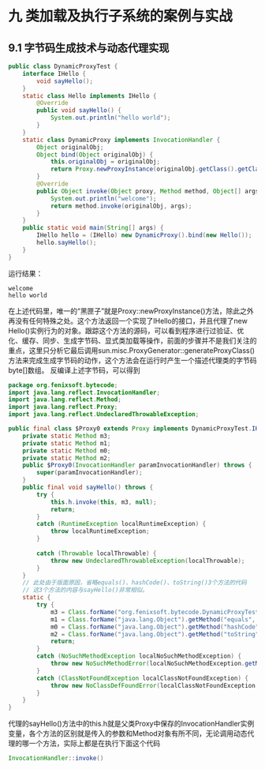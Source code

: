 # 九 类加载及执行子系统的案例与实战

## 9.1 字节码生成技术与动态代理实现
```java
public class DynamicProxyTest {
    interface IHello {
        void sayHello();
    }
    static class Hello implements IHello {
        @Override
        public void sayHello() {
            System.out.println("hello world");
        }
    }
    static class DynamicProxy implements InvocationHandler {
        Object originalObj;
        Object bind(Object originalObj) {
            this.originalObj = originalObj;
            return Proxy.newProxyInstance(originalObj.getClass().getClassLoader(), originalObj.getClass().getInterfaces(), this);
        }
        @Override
        public Object invoke(Object proxy, Method method, Object[] args) throws Throwable {
            System.out.println("welcome");
            return method.invoke(originalObj, args);
        }
    }
    public static void main(String[] args) {
        IHello hello = (IHello) new DynamicProxy().bind(new Hello());
        hello.sayHello();
    }
}

```

运行结果：

```
welcome  
hello world
```

在上述代码里，唯一的“黑匣子”就是Proxy::newProxyInstance()方法，除此之外再没有任何特殊之处。这个方法返回一个实现了IHello的接口，并且代理了new Hello()实例行为的对象。跟踪这个方法的源码，可以看到程序进行过验证、优化、缓存、同步、生成字节码、显式类加载等操作，前面的步骤并不是我们关注的重点，这里只分析它最后调用sun.misc.ProxyGenerator::generateProxyClass()方法来完成生成字节码的动作，这个方法会在运行时产生一个描述代理类的字节码byte\[\]数组。
反编译上述字节码，可以得到

```java
package org.fenixsoft.bytecode;
import java.lang.reflect.InvocationHandler;
import java.lang.reflect.Method;
import java.lang.reflect.Proxy;
import java.lang.reflect.UndeclaredThrowableException;

public final class $Proxy0 extends Proxy implements DynamicProxyTest.IHello {
    private static Method m3;
    private static Method m1;
    private static Method m0;
    private static Method m2;
    public $Proxy0(InvocationHandler paramInvocationHandler) throws {
        super(paramInvocationHandler);
    }
    public final void sayHello() throws {
        try {
            this.h.invoke(this, m3, null);
            return;
        }
        catch (RuntimeException localRuntimeException) {
            throw localRuntimeException;
        }
        
        catch (Throwable localThrowable) {
            throw new UndeclaredThrowableException(localThrowable);
        }
    }
    // 此处由于版面原因，省略equals()、hashCode()、toString()3个方法的代码
    // 这3个方法的内容与sayHello()非常相似。
    static {
        try {
            m3 = Class.forName("org.fenixsoft.bytecode.DynamicProxyTest$IHello").getMethod("sayHello", new Class[0]);
            m1 = Class.forName("java.lang.Object").getMethod("equals", new Class[] {Class.forName("java.lang.Object") });
            m0 = Class.forName("java.lang.Object").getMethod("hashCode", new Class[0]);
            m2 = Class.forName("java.lang.Object").getMethod("toString", new Class[0]);
            return;
        }
        catch (NoSuchMethodException localNoSuchMethodException) {
            throw new NoSuchMethodError(localNoSuchMethodException.getMessage());
        }
        catch (ClassNotFoundException localClassNotFoundException) {
            throw new NoClassDefFoundError(localClassNotFoundException.getMessage());
        }
    }
}

```

代理的sayHello()方法中的this.h就是父类Proxy中保存的InvocationHandler实例变量，各个方法的区别就是传入的参数和Method对象有所不同，无论调用动态代理的哪一个方法，实际上都是在执行下面这个代码
```java
InvocationHandler::invoke()
```


